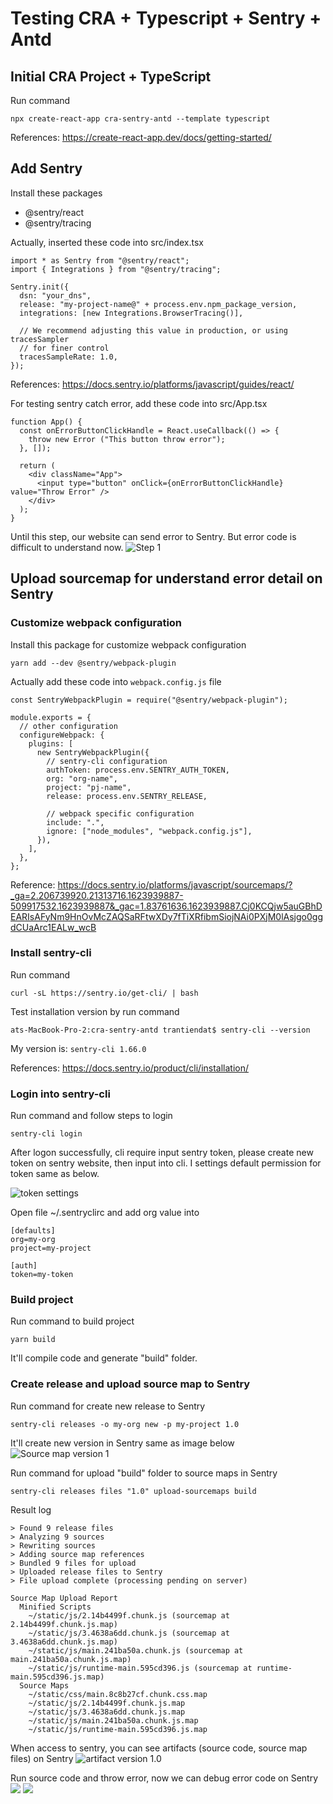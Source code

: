 # Testing CRA + Typescript + Sentry + Antd

## Initial CRA Project + TypeScript
Run command
```
npx create-react-app cra-sentry-antd --template typescript
```
References: https://create-react-app.dev/docs/getting-started/

## Add Sentry
Install these packages
- @sentry/react
- @sentry/tracing

Actually, inserted these code into src/index.tsx
```
import * as Sentry from "@sentry/react";
import { Integrations } from "@sentry/tracing";

Sentry.init({
  dsn: "your_dns",
  release: "my-project-name@" + process.env.npm_package_version,
  integrations: [new Integrations.BrowserTracing()],

  // We recommend adjusting this value in production, or using tracesSampler
  // for finer control
  tracesSampleRate: 1.0,
});
```
References: https://docs.sentry.io/platforms/javascript/guides/react/

For testing sentry catch error, add these code into src/App.tsx
```
function App() {
  const onErrorButtonClickHandle = React.useCallback(() => {
    throw new Error ("This button throw error");
  }, []);

  return (
    <div className="App">
      <input type="button" onClick={onErrorButtonClickHandle} value="Throw Error" />
    </div>
  );
}
```

Until this step, our website can send error to Sentry. But error code is difficult to understand now.
![Step 1](/screenshots/step1.png)

## Upload sourcemap for understand error detail on Sentry

### Customize webpack configuration
Install this package for customize webpack configuration
```
yarn add --dev @sentry/webpack-plugin
```

Actually add these code into `webpack.config.js` file
```
const SentryWebpackPlugin = require("@sentry/webpack-plugin");

module.exports = {
  // other configuration
  configureWebpack: {
    plugins: [
      new SentryWebpackPlugin({
        // sentry-cli configuration
        authToken: process.env.SENTRY_AUTH_TOKEN,
        org: "org-name",
        project: "pj-name",
        release: process.env.SENTRY_RELEASE,

        // webpack specific configuration
        include: ".",
        ignore: ["node_modules", "webpack.config.js"],
      }),
    ],
  },
};
```

Reference: https://docs.sentry.io/platforms/javascript/sourcemaps/?_ga=2.206739920.21313716.1623939887-509917532.1623939887&_gac=1.83761636.1623939887.Cj0KCQjw5auGBhDEARIsAFyNm9HnOvMcZAQSaRFtwXDy7fTiXRfibmSiojNAi0PXjM0lAsjgo0ggdCUaArc1EALw_wcB

### Install sentry-cli
Run command
```
curl -sL https://sentry.io/get-cli/ | bash
```

Test installation version by run command
```
ats-MacBook-Pro-2:cra-sentry-antd trantiendat$ sentry-cli --version
```

My version is: `sentry-cli 1.66.0`

References: https://docs.sentry.io/product/cli/installation/

### Login into sentry-cli

Run command and follow steps to login
```
sentry-cli login
```

After logon successfully, cli require input sentry token, please create new token on sentry website, then input into cli. 
I settings default permission for token same as below.

![token settings](screenshots/token-settings.png)

Open file ~/.sentryclirc and add org value into
```
[defaults]
org=my-org
project=my-project

[auth]
token=my-token
```

### Build project
Run command to build project
```
yarn build
```

It'll compile code and generate "build" folder.

### Create release and upload source map to Sentry
Run command for create new release to Sentry
```
sentry-cli releases -o my-org new -p my-project 1.0
```

It'll create new version in Sentry same as image below
![Source map version 1](screenshots/sourcemap-version1.png)

Run command for upload "build" folder to source maps in Sentry
```
sentry-cli releases files "1.0" upload-sourcemaps build
```

Result log
```
> Found 9 release files
> Analyzing 9 sources
> Rewriting sources
> Adding source map references
> Bundled 9 files for upload
> Uploaded release files to Sentry
> File upload complete (processing pending on server)

Source Map Upload Report
  Minified Scripts
    ~/static/js/2.14b4499f.chunk.js (sourcemap at 2.14b4499f.chunk.js.map)
    ~/static/js/3.4638a6dd.chunk.js (sourcemap at 3.4638a6dd.chunk.js.map)
    ~/static/js/main.241ba50a.chunk.js (sourcemap at main.241ba50a.chunk.js.map)
    ~/static/js/runtime-main.595cd396.js (sourcemap at runtime-main.595cd396.js.map)
  Source Maps
    ~/static/css/main.8c8b27cf.chunk.css.map
    ~/static/js/2.14b4499f.chunk.js.map
    ~/static/js/3.4638a6dd.chunk.js.map
    ~/static/js/main.241ba50a.chunk.js.map
    ~/static/js/runtime-main.595cd396.js.map
```

When access to sentry, you can see artifacts (source code, source map files) on Sentry
![artifact version 1.0](screenshots/artifact-version1.png)

Run source code and throw error, now we can debug error code on Sentry
![](screenshots/debug-1.png)
![](screenshots/debug-2.png)
